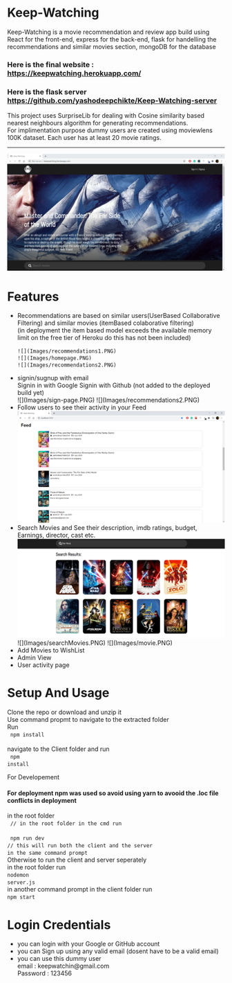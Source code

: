 # Keep-Watching
Keep-Watching is a movie recommendation and review app build using React for the front-end, express for the back-end, 
flask for handelling the recommendations and similar movies section, mongoDB for the database<br />
### Here is the final website : https://keepwatching.herokuapp.com/

### Here is the flask server  https://github.com/yashodeepchikte/Keep-Watching-server

This project uses SurpriseLib for dealing with Cosine similarity based nearest neighbours algorithm for generating recommendations. <br />
For implimentation purpose dummy users are created using moviewlens 100K dataset. Each user has at least 20 movie ratings. 
<hr />


![](Images/homepage.PNG)

# Features
<ul>
  <li>
    Recommendations are based on similar users(UserBased Collaborative Filtering) and similar movies (itemBased colaborative filtering)
    <br/>(in deployment the item based model exceeds the available memory limit on the free tier of Heroku do this has not been included)

    ![](Images/recommendations1.PNG)
    ![](Images/homepage.PNG)
    ![](Images/recommendations2.PNG)
  </li>
  <li>
    signin/sugnup with email <br>
    Signin in with Google Signin with Github (not added to the deployed build yet)
    <br/>![](Images/sign-page.PNG)
    ![](Images/recommendations2.PNG)
  </li>
  <li>
    Follow users to see their activity in your Feed
    <img alt="user feed image" src="images/feed.PNG" />
  </li>
  <li>
    Search Movies and See their description, imdb ratings, budget, Earnings, director, cast etc.
    <img src="images/searchMovies.PNG" alt="searchMovies.PNG" />
    ![](Images/searchMovies.PNG)
    ![](Images/movie.PNG)
  </li>
  <li>
    Add Movies to WishList
  </li>
  <li>
    Admin View
  </li>
  <li>
    User activity page
  </li>
  
</ul>

# Setup And Usage
Clone the repo or download and unzip it <br />
Use command propmt to navigate to the extracted folder<br />
Run <br />
<code> npm install </code><br />
navigate to the Client folder and run <br />
<code> npm install </code> <br />

For Developement <br />

#### For deployment npm was used so avoid using yarn to avooid the .loc file conflicts in deployment

in the root folder<br/>
<code>
  // in  the root folder in the cmd run <br/>
  npm run dev   <br/>// this will run both the client and the server in the same command prompt
</code> <br />
Otherwise to run the client and server seperately <br />
in the root folder run<br />
<code>nodemon server.js</code><br />
in another command prompt in the client folder run<br />
<code>npm start </code><br />

# Login Credentials
<ul>
  <li>
    you can login with your Google or GitHub account
  </li>
  <li>
    you can Sign up using any valid email (dosent have to be a valid email)
  </li>
  <li>
    you can use this dummy user<br />
    email : keepwatchin@gmail.com <br />
    Password : 123456
  </li>
</ul>

